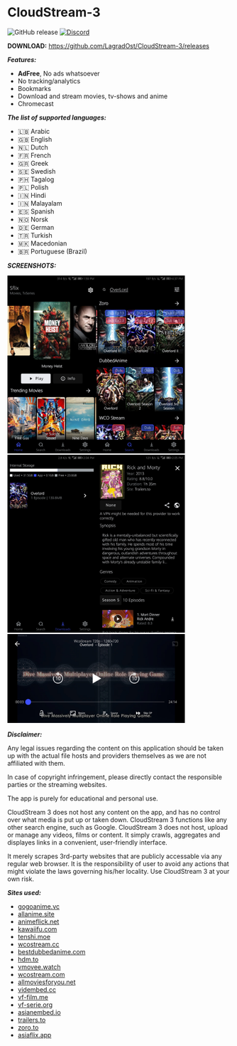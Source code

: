 # CloudStream-3

![GitHub release](https://img.shields.io/github/v/release/LagradOst/cloudstream-3?sort=semver&style=for-the-badge)
[![Discord](https://img.shields.io/discord/737724143126052974?style=for-the-badge)](https://discord.gg/5Hus6fM)


**DOWNLOAD:**
https://github.com/LagradOst/CloudStream-3/releases


***Features:***
+ **AdFree**, No ads whatsoever
+ No tracking/analytics
+ Bookmarks
+ Download and stream movies, tv-shows and anime
+ Chromecast

***The list of supported languages:***
* 🇱🇧 Arabic
* 🇬🇧 English
* 🇳🇱 Dutch
* 🇫🇷 French
* 🇬🇷 Greek
* 🇸🇪 Swedish
* 🇵🇭 Tagalog
* 🇵🇱 Polish
* 🇮🇳 Hindi
* 🇮🇳 Malayalam
* 🇪🇸 Spanish
* 🇳🇴 Norsk
* 🇩🇪 German
* 🇹🇷 Turkish
* 🇲🇰 Macedonian
* 🇧🇷 Portuguese (Brazil)

***SCREENSHOTS:***

<img src="./.github/home.jpg" height="400"/><img src="./.github/search.jpg" height="400"/><img src="./.github/downloads.jpg" height="400"/><img src="./.github/results.jpg" height="400"/>
<img src="./.github/player.jpg" height="200"/>

***Disclaimer:***

Any legal issues regarding the content on this application should be taken up with the actual file hosts and providers themselves as we are not affiliated with them.

In case of copyright infringement, please directly contact the responsible parties or the streaming websites.

The app is purely for educational and personal use.

CloudStream 3 does not host any content on the app, and has no control over what media is put up or taken down. CloudStream 3 functions like any other search engine, such as Google. CloudStream 3 does not host, upload or manage any videos, films or content. It simply crawls, aggregates and displayes links in a convenient, user-friendly interface.

It merely scrapes 3rd-party websites that are publicly accessable via any regular web browser. It is the responsibility of user to avoid any actions that might violate the laws governing his/her locality. Use CloudStream 3 at your own risk.

***Sites used:***
<!-- Do not remove those two comments -->
<!--SITE LIST START-->
- [gogoanime.vc](https://gogoanime.vc) 
- [allanime.site](https://allanime.site) 
- [animeflick.net](https://animeflick.net) 
- [kawaiifu.com](https://kawaiifu.com) 
- [tenshi.moe](https://tenshi.moe) 
- [wcostream.cc](https://wcostream.cc) 
- [bestdubbedanime.com](https://bestdubbedanime.com) 
- [hdm.to](https://hdm.to) 
- [vmovee.watch](https://www.vmovee.watch) 
- [wcostream.com](https://www.wcostream.com) 
- [allmoviesforyou.net](https://allmoviesforyou.net) 
- [vidembed.cc](https://vidembed.cc) 
- [vf-film.me](https://vf-film.me) 
- [vf-serie.org](https://vf-serie.org) 
- [asianembed.io](https://asianembed.io) 
- [trailers.to](https://trailers.to) 
- [zoro.to](https://zoro.to) 
- [asiaflix.app](https://asiaflix.app) 
<!--SITE LIST END-->
